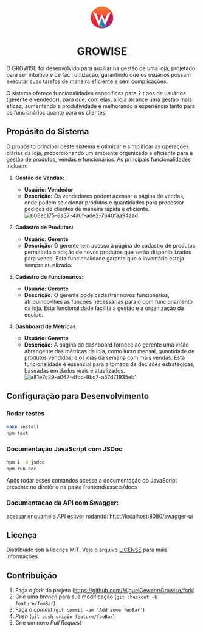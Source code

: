 <div align="center">
  <img title="logo" src="frontend/assets/img/logo-sm.png"/>
  <h1 align="center">GROWISE</h1>
</div>
O GROWISE foi desenvolvido para auxiliar na gestão de uma loja, projetado para ser intuitivo e de fácil utilização, garantindo que os usuários possam executar suas tarefas de maneira eficiente e sem complicações. 

O sistema oferece funcionalidades específicas para 2 tipos de usuários (gerente e vendedor), para que, com elas, a loja alcançe uma gestão mais eficaz, aumentando a produtividade e melhorando a experiência tanto para os funcionários quanto para os clientes.

## Propósito do Sistema

O propósito principal deste sistema é otimizar e simplificar as operações diárias da loja, proporcionando um ambiente organizado e eficiente para a gestão de produtos, vendas e funcionários. As principais funcionalidades incluem:

1. **Gestão de Vendas:**
   - **Usuário: Vendedor**
   - **Descrição:** Os vendedores podem acessar a página de vendas, onde podem selecionar produtos e quantidades para processar pedidos de clientes de maneira rápida e eficiente.
      ![608ec175-8a37-4a0f-ade2-7640faa94aad](https://github.com/user-attachments/assets/da02d8f0-fd71-4927-941a-e05161531354)

2. **Cadastro de Produtos:**
   - **Usuário: Gerente**
   - **Descrição:** O gerente tem acesso à página de cadastro de produtos, permitindo a adição de novos produtos que serão disponibilizados para venda. Esta funcionalidade garante que o inventário esteja sempre atualizado.

3. **Cadastro de Funcionários:**
   - **Usuário: Gerente**
   - **Descrição:** O gerente pode cadastrar novos funcionários, atribuindo-lhes as funções necessárias para o bom funcionamento da loja. Esta funcionalidade facilita a gestão e a organização da equipe.

4. **Dashboard de Métricas:**
   - **Usuário: Gerente**
   - **Descrição:** A página de dashboard fornece ao gerente uma visão abrangente das métricas da loja, como lucro mensal, quantidade de produtos vendidos, e os dias da semana com mais vendas. Esta funcionalidade é essencial para a tomada de decisões estratégicas, baseadas em dados reais e atualizados.
     ![a81e7c29-a067-4fbc-9bc7-a57d71935eb1](https://github.com/user-attachments/assets/cbce0436-4d09-49b4-87b5-dd29c3843fa5)

## Configuração para Desenvolvimento

### Rodar testes

```sh
make install
npm test
```

### Documentação JavaScript com JSDoc

```sh
npm i -D jsdoc
npm run doc
```
Após rodar esses comandos acesse a documentação do JavaScript presente no diretório na pasta frontend/assets/docs

### Documentacao da API com Swagger: 
acessar enquanto a API estiver rodando: http://localhost:8080/swagger-ui

## Licença

Distribuído sob a licença MIT. Veja o arquivo [LICENSE][license] para mais informações.

## Contribuição

1. Faça o _fork_ do projeto (<https://github.com/MiguelGewehr/Growise/fork>)
2. Crie uma _branch_ para sua modificação (`git checkout -b feature/fooBar`)
3. Faça o _commit_ (`git commit -am 'Add some fooBar'`)
4. _Push_ (`git push origin feature/fooBar`)
5. Crie um novo _Pull Request_

[wiki]: https://github.com/MiguelGewehr/Growise/wiki
[license]: https://github.com/MiguelGewehr/Growise/blob/main/LICENSE
